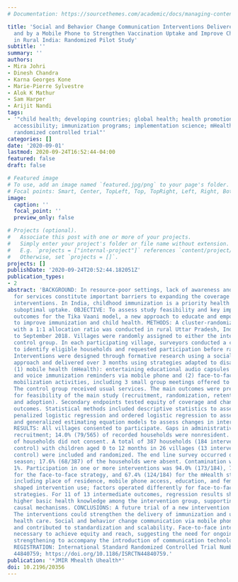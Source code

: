 ```yaml
---
# Documentation: https://sourcethemes.com/academic/docs/managing-content/

title: 'Social and Behavior Change Communication Interventions Delivered Face-to-Face
  and by a Mobile Phone to Strengthen Vaccination Uptake and Improve Child Health
  in Rural India: Randomized Pilot Study'
subtitle: ''
summary: ''
authors:
- Mira Johri
- Dinesh Chandra
- Karna Georges Kone
- Marie-Pierre Sylvestre
- Alok K Mathur
- Sam Harper
- Arijit Nandi
tags:
- '"child health; developing countries; global health; health promotion; health services
  accessibility; immunization programs; implementation science; mHealth; pilot projects;
  randomized controlled trial"'
categories: []
date: '2020-09-01'
lastmod: 2020-09-24T16:52:44-04:00
featured: false
draft: false

# Featured image
# To use, add an image named `featured.jpg/png` to your page's folder.
# Focal points: Smart, Center, TopLeft, Top, TopRight, Left, Right, BottomLeft, Bottom, BottomRight.
image:
  caption: ''
  focal_point: ''
  preview_only: false

# Projects (optional).
#   Associate this post with one or more of your projects.
#   Simply enter your project's folder or file name without extension.
#   E.g. `projects = ["internal-project"]` references `content/project/deep-learning/index.md`.
#   Otherwise, set `projects = []`.
projects: []
publishDate: '2020-09-24T20:52:44.182051Z'
publication_types:
- 2
abstract: 'BACKGROUND: In resource-poor settings, lack of awareness and low demand
  for services constitute important barriers to expanding the coverage of effective
  interventions. In India, childhood immunization is a priority health strategy with
  suboptimal uptake. OBJECTIVE: To assess study feasibility and key implementation
  outcomes for the Tika Vaani model, a new approach to educate and empower beneficiaries
  to improve immunization and child health. METHODS: A cluster-randomized pilot trial
  with a 1:1 allocation ratio was conducted in rural Uttar Pradesh, India, from January
  to September 2018. Villages were randomly assigned to either the intervention or
  control group. In each participating village, surveyors conducted a complete enumeration
  to identify eligible households and requested participation before randomization.
  Interventions were designed through formative research using a social marketing
  approach and delivered over 3 months using strategies adapted to disadvantaged populations:
  (1) mobile health (mHealth): entertaining educational audio capsules (edutainment)
  and voice immunization reminders via mobile phone and (2) face-to-face: community
  mobilization activities, including 3 small group meetings offered to each participant.
  The control group received usual services. The main outcomes were prespecified criteria
  for feasibility of the main study (recruitment, randomization, retention, contamination,
  and adoption). Secondary endpoints tested equity of coverage and changes in intermediate
  outcomes. Statistical methods included descriptive statistics to assess feasibility,
  penalized logistic regression and ordered logistic regression to assess coverage,
  and generalized estimating equation models to assess changes in intermediate outcomes.
  RESULTS: All villages consented to participate. Gaps in administrative data hampered
  recruitment; 14.0% (79/565) of recorded households were nonresident. Only 1.4% (8/565)
  of households did not consent. A total of 387 households (184 intervention and 203
  control) with children aged 0 to 12 months in 26 villages (13 intervention and 13
  control) were included and randomized. The end line survey occurred during the flood
  season; 17.6% (68/387) of the households were absent. Contamination was less than
  1%. Participation in one or more interventions was 94.0% (173/184), 78.3% (144/184)
  for the face-to-face strategy, and 67.4% (124/184) for the mHealth strategy. Determinants
  including place of residence, mobile phone access, education, and female empowerment
  shaped intervention use; factors operated differently for face-to-face and mHealth
  strategies. For 11 of 13 intermediate outcomes, regression results showed significantly
  higher basic health knowledge among the intervention group, supporting hypothesized
  causal mechanisms. CONCLUSIONS: A future trial of a new intervention model is feasible.
  The interventions could strengthen the delivery of immunization and universal primary
  health care. Social and behavior change communication via mobile phones proved viable
  and contributed to standardization and scalability. Face-to-face interactions remain
  necessary to achieve equity and reach, suggesting the need for ongoing health system
  strengthening to accompany the introduction of communication technologies. TRIAL
  REGISTRATION: International Standard Randomized Controlled Trial Number (ISRCTN)
  44840759; https://doi.org/10.1186/ISRCTN44840759.'
publication: '*JMIR Mhealth Uhealth*'
doi: 10.2196/20356
---
```

